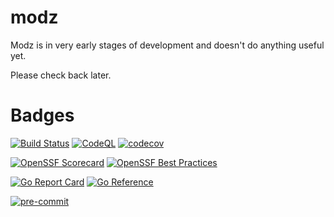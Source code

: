 # modz

Modz is in very early stages of development and doesn't do anything useful yet.

Please check back later.

# Badges

[![Build Status](https://github.com/goosz/modz/actions/workflows/test.yaml/badge.svg?branch=main)](https://github.com/goosz/modz/actions/workflows/test.yaml)
[![CodeQL](https://github.com/goosz/modz/actions/workflows/github-code-scanning/codeql/badge.svg)](https://github.com/goosz/modz/actions/workflows/github-code-scanning/codeql)
[![codecov](https://codecov.io/github/goosz/modz/graph/badge.svg?token=E82FCLR1QI)](https://codecov.io/github/goosz/modz)

[![OpenSSF Scorecard](https://api.scorecard.dev/projects/github.com/goosz/modz/badge)](https://scorecard.dev/viewer/?uri=github.com/goosz/modz)
[![OpenSSF Best Practices](https://www.bestpractices.dev/projects/10838/badge)](https://www.bestpractices.dev/projects/10838)

[![Go Report Card](https://goreportcard.com/badge/github.com/goosz/modz)](https://goreportcard.com/report/github.com/goosz/modz)
[![Go Reference](https://pkg.go.dev/badge/github.com/goosz/modz)](https://pkg.go.dev/github.com/goosz/modz)

[![pre-commit](https://img.shields.io/badge/pre--commit-enabled-brightgreen?logo=pre-commit)](https://github.com/pre-commit/pre-commit)
